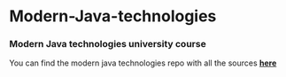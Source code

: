 # Modern-Java-technologies
### Modern Java technologies university course

You can find the modern java technologies repo with all the sources [**here**](https://github.com/fmi/java-course)
